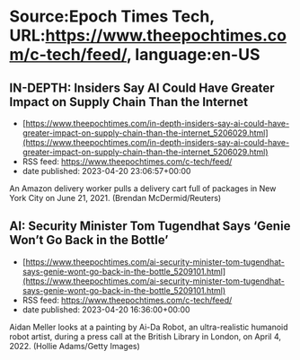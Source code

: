 # Source:Epoch Times Tech, URL:https://www.theepochtimes.com/c-tech/feed/, language:en-US

## IN-DEPTH: Insiders Say AI Could Have Greater Impact on Supply Chain Than the Internet
 - [https://www.theepochtimes.com/in-depth-insiders-say-ai-could-have-greater-impact-on-supply-chain-than-the-internet_5206029.html](https://www.theepochtimes.com/in-depth-insiders-say-ai-could-have-greater-impact-on-supply-chain-than-the-internet_5206029.html)
 - RSS feed: https://www.theepochtimes.com/c-tech/feed/
 - date published: 2023-04-20 23:06:57+00:00

An Amazon delivery worker pulls a delivery cart full of packages in New York City on June 21, 2021. (Brendan McDermid/Reuters)

## AI: Security Minister Tom Tugendhat Says ‘Genie Won’t Go Back in the Bottle’
 - [https://www.theepochtimes.com/ai-security-minister-tom-tugendhat-says-genie-wont-go-back-in-the-bottle_5209101.html](https://www.theepochtimes.com/ai-security-minister-tom-tugendhat-says-genie-wont-go-back-in-the-bottle_5209101.html)
 - RSS feed: https://www.theepochtimes.com/c-tech/feed/
 - date published: 2023-04-20 16:36:00+00:00

Aidan Meller looks at a painting by Ai-Da Robot, an ultra-realistic humanoid robot artist, during a press call at the British Library in London, on April 4, 2022. (Hollie Adams/Getty Images)

